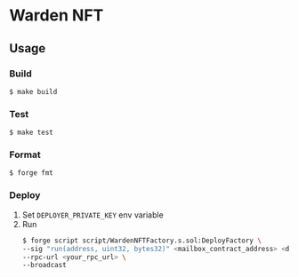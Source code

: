 # Warden NFT

## Usage

### Build

```shell
$ make build
```

### Test

```shell
$ make test
```

### Format

```shell
$ forge fmt
```

### Deploy

1. Set `DEPLOYER_PRIVATE_KEY` env variable
2. Run
    ```bash
    $ forge script script/WardenNFTFactory.s.sol:DeployFactory \
    --sig "run(address, uint32, bytes32)" <mailbox_contract_address> <domain> <destination_address> \
    --rpc-url <your_rpc_url> \
    --broadcast
    ```
